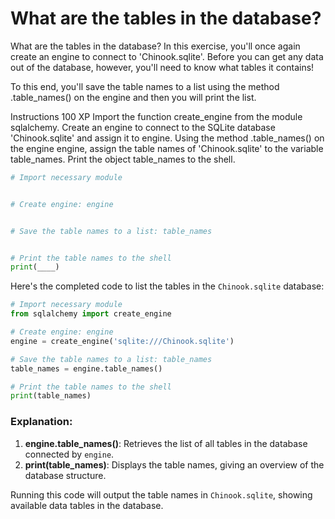 # What are the tables in the database?

What are the tables in the database?
In this exercise, you'll once again create an engine to connect to 'Chinook.sqlite'. Before you can get any data out of the database, however, you'll need to know what tables it contains!

To this end, you'll save the table names to a list using the method .table_names() on the engine and then you will print the list.

Instructions
100 XP
Import the function create_engine from the module sqlalchemy.
Create an engine to connect to the SQLite database 'Chinook.sqlite' and assign it to engine.
Using the method .table_names() on the engine engine, assign the table names of 'Chinook.sqlite' to the variable table_names.
Print the object table_names to the shell.

```py
# Import necessary module


# Create engine: engine


# Save the table names to a list: table_names


# Print the table names to the shell
print(____)


```

Here's the completed code to list the tables in the `Chinook.sqlite` database:

```python
# Import necessary module
from sqlalchemy import create_engine

# Create engine: engine
engine = create_engine('sqlite:///Chinook.sqlite')

# Save the table names to a list: table_names
table_names = engine.table_names()

# Print the table names to the shell
print(table_names)
```

### Explanation:
1. **engine.table_names()**: Retrieves the list of all tables in the database connected by `engine`.
2. **print(table_names)**: Displays the table names, giving an overview of the database structure.

Running this code will output the table names in `Chinook.sqlite`, showing available data tables in the database.